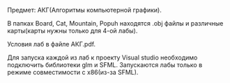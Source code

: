 Предмет: АКГ(Алгоритмы компьютерной графики).

В папках Board, Cat, Mountain, Popuh находятся .obj файлы и различные карты(карты нужны только для 4-ой лабы).

Условия лаб в файле АКГ.pdf.

Для запуска каждой из лаб к проекту Visual studio необходимо подключить библиотеки glm и SFML. Запускаются лабы только в режиме совместимости с x86(из-за SFML).